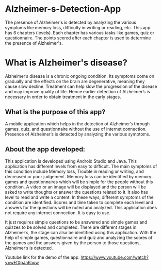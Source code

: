 # Alzheimer-s-Detection-App
The presence of Alzheimer's is detected by analyzing the various symptoms like memory loss, difficulty in writing or reading, etc. This app has 6 chapters (levels). Each chapter has various tasks like games, quiz or questionnaire. The points scored after each chapter is used to determine the presence of Alzheimer's.

# What is Alzheimer's disease?
Alzheimer’s disease is a chronic ongoing condition. Its symptoms come on gradually and the effects on the brain are degenerative, meaning they cause slow decline. Treatment can help slow the progression of the disease and may improve quality of life. Hence earlier detection of Alzheimer’s is necessary in order to obtain treatment in the early stages.

## What is the purpose of this app?
A mobile application which helps in the detection of Alzheimer’s through games, quiz, and questionnaire without the use of internet connection. Presence of Alzheimer’s is detected by analyzing the various symptoms.

## About the app developed:
This application is developed using Android Studio and Java. This application has different levels from easy to difficult. The main symptoms of this condition include Memory loss, Trouble in reading or writing, and decreased or poor judgement. Memory loss can be identified by memory games and questionnaires which will be simple for the people without this condition. A video or an image will be displayed and the person will be asked to write thoughts or answer the questions related to it. It also has level to read and write a content. In these ways, different symptoms of the condition are identified. Scores and time taken to complete each level and answers for the questions will be noted and analyzed. This application does not require any internet connection. It is easy to use.

It just requires simple questions to be answered and simple games and quizzes to be solved and completed. There are different stages in Alzheimer’s, the stage can also be identified using this application. With the help of simple games, questionnaire and quiz and analyzing the scores of the games and the answers given by the person to those questions, Alzheimer’s is detected.

Youtube link for the demo of the app: https://www.youtube.com/watch?v=wEf0pJaRauw
